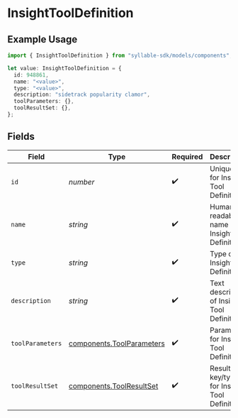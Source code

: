 # InsightToolDefinition

## Example Usage

```typescript
import { InsightToolDefinition } from "syllable-sdk/models/components";

let value: InsightToolDefinition = {
  id: 948861,
  name: "<value>",
  type: "<value>",
  description: "sidetrack popularity clamor",
  toolParameters: {},
  toolResultSet: {},
};
```

## Fields

| Field                                                                  | Type                                                                   | Required                                                               | Description                                                            |
| ---------------------------------------------------------------------- | ---------------------------------------------------------------------- | ---------------------------------------------------------------------- | ---------------------------------------------------------------------- |
| `id`                                                                   | *number*                                                               | :heavy_check_mark:                                                     | Unique ID for Insight Tool Definition                                  |
| `name`                                                                 | *string*                                                               | :heavy_check_mark:                                                     | Human readable name of Insight Tool Definition                         |
| `type`                                                                 | *string*                                                               | :heavy_check_mark:                                                     | Type of Insight Tool Definition                                        |
| `description`                                                          | *string*                                                               | :heavy_check_mark:                                                     | Text description of Insight Tool Definition                            |
| `toolParameters`                                                       | [components.ToolParameters](../../models/components/toolparameters.md) | :heavy_check_mark:                                                     | Parameters for Insight Tool Definition                                 |
| `toolResultSet`                                                        | [components.ToolResultSet](../../models/components/toolresultset.md)   | :heavy_check_mark:                                                     | Result key/types for Insight Tool Definition                           |